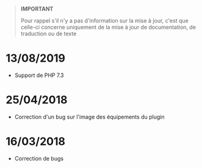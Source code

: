 >**IMPORTANT**
>
>Pour rappel s'il n'y a pas d'information sur la mise à jour, c'est que celle-ci concerne uniquement de la mise à jour de documentation, de traduction ou de texte

# 13/08/2019

- Support de PHP 7.3

# 25/04/2018

- Correction d'un bug sur l'image des équipements du plugin

# 16/03/2018

-  Correction de bugs
